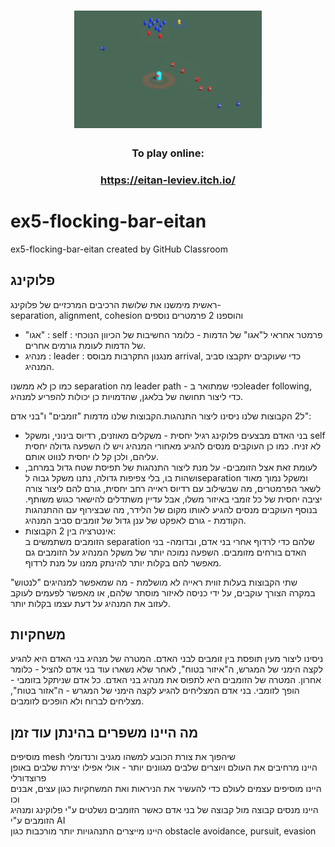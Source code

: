 <h1 align="center">
  <img src="logo.jpg" width="300"/>

  </h1>
<h3 align="center">  
  
To play online:

  </h1>
<h3 align="center">  
  
https://eitan-leviev.itch.io/

  </h3> 


# ex5-flocking-bar-eitan
ex5-flocking-bar-eitan created by GitHub Classroom

## פלוקינג  
ראשית מימשנו את שלושת הרכיבים המרכזיים של פלוקינג-  
separation, alignment, cohesion
והוספנו 2 פרמטרים נוספים
- "אגו" : self : פרמטר אחראי ל"אגו" של הדמות - כלומר החשיבות של הכיוון הנוכחי של הדמות לעומת גורמים אחרים.
- מנהיג : leader : מנגנון התקרבות מבוסס arrival, כדי שעוקבים יתקבצו סביב המנהיג.

כמו כן לא ממשנו separation  מה leader path - כפי שמתואר בleader following,  כדי ליצור תחושה של בלאגן, שהדמויות כן יכולות להפריע למנהיג. 

ל2 הקבוצות שלנו ניסינו ליצור התנהגות.הקבוצות שלנו מדמות "זומבים" ו"בני אדם":
- בני האדם מבצעים פלוקינג רגיל יחסית - משקלים מאוזנים, רדיוס בינוני, ומשקל self לא זניח.
כמו כן העוקבים מנסים להגיע מאחורי המנהיג ויש לו השפעה גדולה יחסית עליהם, ולכן קל לו יחסית לנווט אותם.
- לעומת זאת אצל הזומבים- על מנת ליצור התנהגות של תפיסת שטח גדול במרחב, ושהות בו, בלי צפיפות גדולה, נתנו משקל גבוה לseparation ומשקל נמוך מאוד לשאר הפרמטרים, מה שבשילוב עם רדיוס ראייה רחב יחסית, גורם להם ליצור צורה יציבה יחסית של כל זומבי באיזור משלו, אבל עדיין משתדלים להישאר כגוש משותף.
בנוסף העוקבים מנסים להגיע לאותו מקום של הלידר, מה שבצירוף עם ההתנהגות הקודמת - גורם לאפקט של ענן גדול של זומבים סביב המנהיג.  
- אינטרציה בין 2 הקבוצות:  
הזומבים משתמשים ב separation שלהם כדי לרדוף אחרי בני אדם, ובדומה- בני האדם בורחים מזומבים. השפעה נמוכה יותר של משקל המנהיג על הזומבים גם מאפשר להם בקלות יותר להינתק ממנו על מנת לרדוף.

שתי הקבוצות בעלות זווית ראייה לא מושלמת - מה שמאפשר למנהיגים "לנטוש" במקרה הצורך עוקבים, על ידי כניסה לאיזור מוסתר שלהם, או מאפשר לפעמים לעוקב לעזוב את המנהיג על דעת עצמו בקלות יותר.

## משחקיות  
ניסינו ליצור מעין תופסת בין זומבים לבני האדם. 
המטרה של מנהיג בני האדם היא להגיע לקצה הימני של המגרש, ה"איזור בטוח", לאחר שלא נשארו עוד בני אדם להציל - כלומר אחרון.
המטרה של הזומבים היא לתפוס את מנהיג בני האדם.
כל אדם שניתקל בזומבי - הופך לזומבי.
בני אדם המצליחים להגיע לקצה הימני של המגרש - ה"אזור בטוח", מצליחים לברוח ולא הופכים לזומבים.

##  מה היינו משפרים בהינתן עוד זמן
מוסיפים mesh שיהפוך את צורת הכובע למשהו מגניב ורנדומלי  
היינו מרחיבים את העולם ויוצרים שלבים מגוונים יותר - אולי אפילו יצירת שלבים באופן פרוצדורלי  
היינו מוסיפים עצמים לעולם כדי להעשיר את הניראות ואת המשחקיות כגון עצים, אבנים וכו  
היינו מנסים קבוצה מול קבוצה של בני אדם כאשר הזומבים נשלטים ע"י פלוקינג ומנהיג הזומבים ע"י AI  
היינו מייצרים התנהגויות יותר מורכבות כגון obstacle avoidance, pursuit, evasion  
